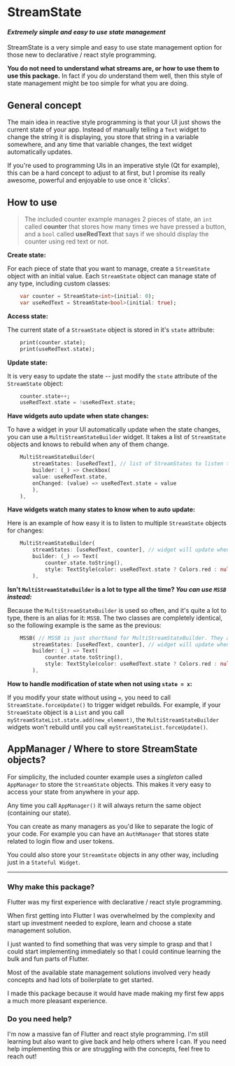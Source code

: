 

# StreamState
#### *Extremely simple and easy to use state management*
StreamState is a very simple and easy to use state management option for those new to declarative / react style programming.

**You do not need to understand what streams are, or how to use them to use this package.**  In fact if you *do* understand them well, then this style of state management might be too simple for what you are doing.


## General concept

The main idea in reactive style programming is that your UI just shows the current state of your app.  Instead of manually telling a `Text` widget to change the string it is displaying, you store that string in a variable somewhere, and any time that variable changes, the text widget automatically updates.


If you're used to programming UIs in an imperative style (Qt for example), this can be a hard concept to adjust to at first, but I promise its really awesome, powerful and enjoyable to use once it 'clicks'.


## How to use
>The included counter example manages 2 pieces of state, an `int` called **counter** that stores how many times we have pressed a button, and a `bool` called **useRedText** that says if we should display the counter using red text or not.

**Create state:**

For each piece of state that you want to manage, create a `StreamState` object with an initial value. Each `StreamState` object can manage state of any type, including custom classes:

```dart
    var counter = StreamState<int>(initial: 0);
    var useRedText = StreamState<bool>(initial: true);

```
**Access state:**

The current state of a `StreamState` object is stored in it's `state` attribute:

```dart
    print(counter.state);
    print(useRedText.state);
```

**Update state:**

It is very easy to update the state -- just modify the `state` attribute of the `StreamState` object:
```dart
    counter.state++;
    useRedText.state = !useRedText.state;
```

**Have widgets auto update when state changes:**

To have a widget in your UI automatically update when the state changes, you can use a `MultiStreamStateBuilder` widget. It takes a list of `StreamState` objects and knows to rebuild when any of them change.
```dart
    MultiStreamStateBuilder(
        streamStates: [useRedText], // list of StreamStates to listen to for changes
        builder: (_) => Checkbox(
        value: useRedText.state,
        onChanged: (value) => useRedText.state = value
        ),
    ),
```
**Have widgets watch many states to know when to auto update:**

Here is an example of how easy it is to listen to multiple `StreamState` objects for changes:
```dart
    MultiStreamStateBuilder(
        streamStates: [useRedText, counter], // widget will update when either of these change
        builder: (_) => Text(
            counter.state.toString(),
            style: TextStyle(color: useRedText.state ? Colors.red : null),
        ),
```

**Isn't `MultiStreamStateBuilder` is a lot to type all the time? _You can use `MSSB` instead:_**

Because the `MultiStreamStateBuilder` is used so often, and it's quite a lot to type, there is an alias for it: `MSSB`. The two classes are completely identical, so the following example is the same as the previous:
```dart
    MSSB( // MSSB is just shorthand for MultiStreamStateBuilder. They are identical.
        streamStates: [useRedText, counter], // widget will update when either of these change
        builder: (_) => Text(
            counter.state.toString(),
            style: TextStyle(color: useRedText.state ? Colors.red : null),
        ),
```
**How to handle modification of state when not using `state = x`:**

If you modify your state without using `=`, you need to call `StreamState.forceUpdate()` to trigger widget rebuilds.  For example, if your `StreamState` object is a `List` and you call `myStreamStateList.state.add(new_element)`, the `MultiStreamStateBuilder` widgets won't rebuild until you call `myStreamStateList.forceUpdate()`.



## AppManager / Where to store StreamState objects?

For simplicity, the included counter example uses a *singleton* called `AppManager` to store the `StreamState` objects.  This makes it very easy to access your state from anywhere in your app.

Any time you call `AppManager()` it will always return the same object (containing our state).

You can create as many managers as you'd like to separate the logic of your code.  For example you can have an `AuthManager` that stores state related to login flow and user tokens.

You could also store your `StreamState` objects in any other way, including just in a `Stateful Widget`.


***


### Why make this package?
Flutter was my first experience with declarative / react style programming. 

When first getting into Flutter I was overwhelmed by the complexity and start up investment needed to explore, learn and choose a state management solution.  

I just wanted to find something that was very simple to grasp and that I could start implementing immediately so that I could continue learning the bulk and fun parts of Flutter.

Most of the available state management solutions involved very heady concepts and had lots of boilerplate to get started.  

I made this package because it would have made making my first few apps a much more pleasant experience.


### Do you need help?
I'm now a massive fan of Flutter and react style programming. I'm still learning but also want to give back and help others where I can. If you need help implementing this or are struggling with the concepts, feel free to reach out!